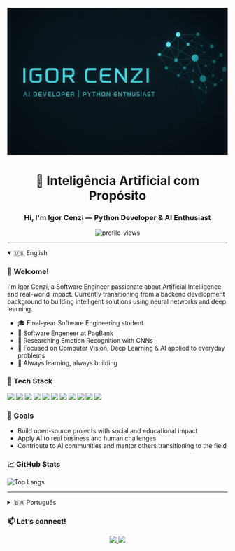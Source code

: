 <p align="center">
  <img src="https://github.com/igorcenziai/igorcenziai/blob/main/banner.png" alt="Banner do perfil" />
</p>

<h1 align="center">🧠 Inteligência Artificial com Propósito</h1>
<h3 align="center">Hi, I'm Igor Cenzi — Python Developer & AI Enthusiast</h3>
<p align="center">
  <img src="https://komarev.com/ghpvc/?username=igorcenziai&label=Profile%20views&color=0e75b6&style=flat" alt="profile-views" />
</p>

---

<details open>
  <summary>🇺🇸 English</summary>

  ### 👋 Welcome!

  I'm Igor Cenzi, a Software Engineer passionate about Artificial Intelligence and real-world impact. Currently transitioning from a backend development background to building intelligent solutions using neural networks and deep learning.

  - 🎓 Final-year Software Engineering student  
  - 💼 Software Engeneer at PagBank  
  - 🧠 Researching Emotion Recognition with CNNs
  - 🤖 Focused on Computer Vision, Deep Learning & AI applied to everyday problems  
  - 🌱 Always learning, always building

  ### 🧰 Tech Stack

  <p>
    <img src="https://img.shields.io/badge/-Python-3776AB?style=for-the-badge&logo=python&logoColor=white"/>
    <img src="https://img.shields.io/badge/-PyTorch-EE4C2C?style=for-the-badge&logo=pytorch&logoColor=white"/>
    <img src="https://img.shields.io/badge/-TensorFlow-FF6F00?style=for-the-badge&logo=tensorflow&logoColor=white"/>
    <img src="https://img.shields.io/badge/-Transformers-6E40C9?style=for-the-badge&logo=huggingface&logoColor=white"/>
    <img src="https://img.shields.io/badge/-OpenCV-5C3EE8?style=for-the-badge&logo=opencv&logoColor=white"/>
    <img src="https://img.shields.io/badge/-Scikit--learn-F7931E?style=for-the-badge&logo=scikit-learn&logoColor=white"/>
    <img src="https://img.shields.io/badge/-NumPy-013243?style=for-the-badge&logo=numpy&logoColor=white"/>
    <img src="https://img.shields.io/badge/-Pandas-150458?style=for-the-badge&logo=pandas&logoColor=white"/>
    <img src="https://img.shields.io/badge/-Matplotlib-11557C?style=for-the-badge&logo=matplotlib&logoColor=white"/>
    <img src="https://img.shields.io/badge/-Seaborn-4C5B79?style=for-the-badge&logo=seaborn&logoColor=white"/>
    <img src="https://img.shields.io/badge/-FastAPI-009688?style=for-the-badge&logo=fastapi&logoColor=white"/>
  </p>

  ### 🎯 Goals

  - Build open-source projects with social and educational impact  
  - Apply AI to real business and human challenges  
  - Contribute to AI communities and mentor others transitioning to the field

  ### 📈 GitHub Stats

  ![Top Langs](https://github-readme-stats.vercel.app/api/top-langs/?username=igorcenziai&layout=compact&theme=radical)

  ---

</details>

<details>
  <summary>🇧🇷 Português</summary>

  ### 👋 Bem-vindo(a)!

  Me chamo Igor Cenzi, sou um Engenheiro de Software apaixonado por Inteligência Artificial e impacto no mundo real. Estou em transição do back-end tradicional para a construção de soluções inteligentes usando redes neurais e aprendizado profundo.

  - 🎓 Estudante de Engenharia de Software (último semestre)  
  - 💼 Engenheiro de Software na PagBank  
  - 🧠 Pesquisando Reconhecimento de Emoções com CNNs 
  - 🤖 Foco em Visão Computacional, Deep Learning e IA aplicada ao cotidiano  
  - 🌱 Aprendizado contínuo e desenvolvimento de soluções com propósito

  ### 🧰 Tecnologias

  <p>
    <img src="https://img.shields.io/badge/-Python-3776AB?style=for-the-badge&logo=python&logoColor=white"/>
    <img src="https://img.shields.io/badge/-PyTorch-EE4C2C?style=for-the-badge&logo=pytorch&logoColor=white"/>
    <img src="https://img.shields.io/badge/-TensorFlow-FF6F00?style=for-the-badge&logo=tensorflow&logoColor=white"/>
    <img src="https://img.shields.io/badge/-Transformers-6E40C9?style=for-the-badge&logo=huggingface&logoColor=white"/>
    <img src="https://img.shields.io/badge/-OpenCV-5C3EE8?style=for-the-badge&logo=opencv&logoColor=white"/>
    <img src="https://img.shields.io/badge/-Scikit--learn-F7931E?style=for-the-badge&logo=scikit-learn&logoColor=white"/>
    <img src="https://img.shields.io/badge/-NumPy-013243?style=for-the-badge&logo=numpy&logoColor=white"/>
    <img src="https://img.shields.io/badge/-Pandas-150458?style=for-the-badge&logo=pandas&logoColor=white"/>
    <img src="https://img.shields.io/badge/-Matplotlib-11557C?style=for-the-badge&logo=matplotlib&logoColor=white"/>
    <img src="https://img.shields.io/badge/-Seaborn-4C5B79?style=for-the-badge&logo=seaborn&logoColor=white"/>
    <img src="https://img.shields.io/badge/-FastAPI-009688?style=for-the-badge&logo=fastapi&logoColor=white"/>
  </p>

  ### 🎯 Objetivos

  - Criar projetos open-source com impacto social e educacional  
  - Aplicar IA em problemas reais do mercado e da sociedade  
  - Contribuir com comunidades de IA e ajudar outros iniciantes na área

  ### 📈 Estatísticas do GitHub

  ![Top Langs](https://github-readme-stats.vercel.app/api/top-langs/?username=igorcenziai&layout=compact&theme=radical)

  ---

</details>

### 📫 Let’s connect!

<p align="center">
  <a href="https://linkedin.com/in/igorcenzi">
    <img src="https://img.shields.io/badge/-LinkedIn-0077B5?style=for-the-badge&logo=linkedin&logoColor=white"/>
  </a>
  <a href="mailto:igor.cenzi.ai@gmail.com">
    <img src="https://img.shields.io/badge/-Email-D14836?style=for-the-badge&logo=gmail&logoColor=white"/>
  </a>
</p>
